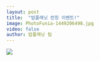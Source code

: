 ```yaml
---
layout: post
title:  "밥플래닛 런칭 이벤트!"
image: PhotoFunia-1449206498.jpg
video: false
author: 밥플래닛 팀
---
```


![](https://cloud.githubusercontent.com/assets/15334249/11582150/394a3b54-9a8e-11e5-9438-406b07be9c85.jpg)